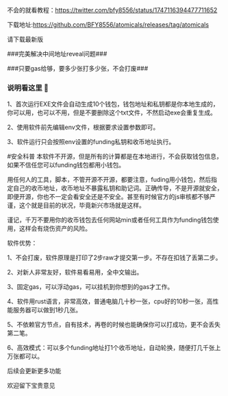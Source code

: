不会的就看教程：https://twitter.com/bfy8556/status/1747116394477711652

下载地址:https://github.com/BFY8556/atomicals/releases/tag/atomicals

请下载最新版

###完美解决中间地址reveal问题###

###只要gas给够，要多少张打多少张，不会打废###

### 说明看这里 👋

1、首次运行EXE文件会自动生成10个钱包，钱包地址和私钥都是你本地生成的，你可以用，也可以不用，但是不要删除这个txt文件，不然启动exe会重复生成。

2、使用软件前先编辑env文件，根据要求设置参数即可。

3、软件运行只会按照env设置的funding私钥和收币地址执行。


#安全科普
本软件不开源，但是所有的计算都是在本地进行，不会获取钱包信息，如果不信任您可以funding钱包都用小钱包。

用任何人的工具，脚本，不管开源不开源，都要注意，fuding用小钱包，然后指定自己的收币地址，收币地址不暴露私钥和助记词。正确传导，不是开源就安全，即便开源，你也不一定会看安全还是不安全。甚至有时候官方的js审核都不够严谨，这个就是目前的状况，毕竟新兴市场就是这样。

谨记，千万不要用你的收币钱包去任何网站min或者任何工具作为funding钱包使用，这样会有烧伤资产的风险。

软件优势：

1、不会打废，软件原理是打印了2步raw才提交第一步。不存在扣钱了丢第二步。

2、对新人非常友好，软件易看易用，全中文输出。

3、固定gas，可以浮动gas，可以挂机到你想到的gas才工作。

4、软件用rust语言，非常高效，普通电脑几十秒一张，cpu好的10秒一张，高性能服务器可以做到1秒几张。

5、不依赖官方节点，自有技术，再卷的时候也能确保你可以打成功，更不会丢失第二笔。

6、高效模式：可以多个funding地址打1个收币地址，自动轮换，随便打几千张上万张都可以。


后续会更新更多功能

欢迎留下宝贵意见
